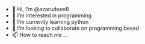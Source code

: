 - 👋 Hi, I’m @azarudeen8
- 👀 I’m interested in programming 
- 🌱 I’m currently learning python
- 💞️ I’m looking to collaborate on programming besed 
- 📫 How to reach me ...

<!---
azarudeen8/azarudeen8 is a ✨ special ✨ repository because its `README.md` (this file) appears on your GitHub profile.
You can click the Preview link to take a look at your changes.
--->
